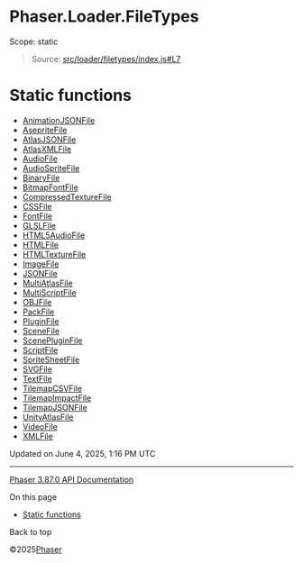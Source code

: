 # Phaser.Loader.FileTypes

Scope:
static

> Source: [src/loader/filetypes/index.js#L7](https://github.com/phaserjs/phaser/blob/v3.87.0/src/loader/filetypes/index.js#L7)

# Static functions

* [AnimationJSONFile](../class/loader-filetypes-animationjsonfile.md)
* [AsepriteFile](../class/loader-filetypes-asepritefile.md)
* [AtlasJSONFile](../class/loader-filetypes-atlasjsonfile.md)
* [AtlasXMLFile](../class/loader-filetypes-atlasxmlfile.md)
* [AudioFile](../class/loader-filetypes-audiofile.md)
* [AudioSpriteFile](../class/loader-filetypes-audiospritefile.md)
* [BinaryFile](../class/loader-filetypes-binaryfile.md)
* [BitmapFontFile](../class/loader-filetypes-bitmapfontfile.md)
* [CompressedTextureFile](../class/loader-filetypes-compressedtexturefile.md)
* [CSSFile](../class/loader-filetypes-cssfile.md)
* [FontFile](../class/loader-filetypes-fontfile.md)
* [GLSLFile](../class/loader-filetypes-glslfile.md)
* [HTML5AudioFile](../class/loader-filetypes-html5audiofile.md)
* [HTMLFile](../class/loader-filetypes-htmlfile.md)
* [HTMLTextureFile](../class/loader-filetypes-htmltexturefile.md)
* [ImageFile](../class/loader-filetypes-imagefile.md)
* [JSONFile](../class/loader-filetypes-jsonfile.md)
* [MultiAtlasFile](../class/loader-filetypes-multiatlasfile.md)
* [MultiScriptFile](../class/loader-filetypes-multiscriptfile.md)
* [OBJFile](../class/loader-filetypes-objfile.md)
* [PackFile](../class/loader-filetypes-packfile.md)
* [PluginFile](../class/loader-filetypes-pluginfile.md)
* [SceneFile](../class/loader-filetypes-scenefile.md)
* [ScenePluginFile](../class/loader-filetypes-scenepluginfile.md)
* [ScriptFile](../class/loader-filetypes-scriptfile.md)
* [SpriteSheetFile](../class/loader-filetypes-spritesheetfile.md)
* [SVGFile](../class/loader-filetypes-svgfile.md)
* [TextFile](../class/loader-filetypes-textfile.md)
* [TilemapCSVFile](../class/loader-filetypes-tilemapcsvfile.md)
* [TilemapImpactFile](../class/loader-filetypes-tilemapimpactfile.md)
* [TilemapJSONFile](../class/loader-filetypes-tilemapjsonfile.md)
* [UnityAtlasFile](../class/loader-filetypes-unityatlasfile.md)
* [VideoFile](../class/loader-filetypes-videofile.md)
* [XMLFile](../class/loader-filetypes-xmlfile.md)

Updated on June 4, 2025, 1:16 PM UTC

---

[Phaser 3.87.0 API Documentation](../../index.md)

On this page

* [Static functions](#static-functions)

Back to top

©2025[Phaser](https://docs.phaser.io)